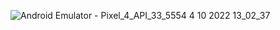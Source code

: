 ![Android Emulator - Pixel_4_API_33_5554 4 10 2022 13_02_37](https://user-images.githubusercontent.com/44638560/193791638-b163bb12-1280-4a9e-a045-e2e00d2ca621.png)
